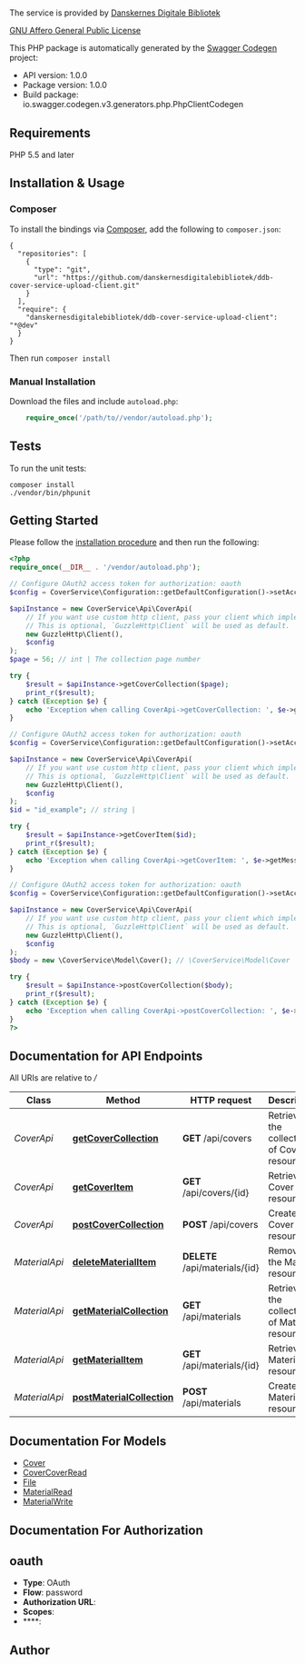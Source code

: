 # 
<p>The service is provided by <a href=\"https://www.danskernesdigitalebibliotek.dk/\">Danskernes Digitale Bibliotek</a></p> <p><a href=\"https://www.gnu.org/licenses/agpl-3.0.en.html\">GNU Affero General Public License</a></p>

This PHP package is automatically generated by the [Swagger Codegen](https://github.com/swagger-api/swagger-codegen) project:

- API version: 1.0.0
- Package version: 1.0.0
- Build package: io.swagger.codegen.v3.generators.php.PhpClientCodegen

## Requirements

PHP 5.5 and later

## Installation & Usage
### Composer

To install the bindings via [Composer](http://getcomposer.org/), add the following to `composer.json`:

```
{
  "repositories": [
    {
      "type": "git",
      "url": "https://github.com/danskernesdigitalebibliotek/ddb-cover-service-upload-client.git"
    }
  ],
  "require": {
    "danskernesdigitalebibliotek/ddb-cover-service-upload-client": "*@dev"
  }
}
```

Then run `composer install`

### Manual Installation

Download the files and include `autoload.php`:

```php
    require_once('/path/to//vendor/autoload.php');
```

## Tests

To run the unit tests:

```
composer install
./vendor/bin/phpunit
```

## Getting Started

Please follow the [installation procedure](#installation--usage) and then run the following:

```php
<?php
require_once(__DIR__ . '/vendor/autoload.php');

// Configure OAuth2 access token for authorization: oauth
$config = CoverService\Configuration::getDefaultConfiguration()->setAccessToken('YOUR_ACCESS_TOKEN');

$apiInstance = new CoverService\Api\CoverApi(
    // If you want use custom http client, pass your client which implements `GuzzleHttp\ClientInterface`.
    // This is optional, `GuzzleHttp\Client` will be used as default.
    new GuzzleHttp\Client(),
    $config
);
$page = 56; // int | The collection page number

try {
    $result = $apiInstance->getCoverCollection($page);
    print_r($result);
} catch (Exception $e) {
    echo 'Exception when calling CoverApi->getCoverCollection: ', $e->getMessage(), PHP_EOL;
}

// Configure OAuth2 access token for authorization: oauth
$config = CoverService\Configuration::getDefaultConfiguration()->setAccessToken('YOUR_ACCESS_TOKEN');

$apiInstance = new CoverService\Api\CoverApi(
    // If you want use custom http client, pass your client which implements `GuzzleHttp\ClientInterface`.
    // This is optional, `GuzzleHttp\Client` will be used as default.
    new GuzzleHttp\Client(),
    $config
);
$id = "id_example"; // string | 

try {
    $result = $apiInstance->getCoverItem($id);
    print_r($result);
} catch (Exception $e) {
    echo 'Exception when calling CoverApi->getCoverItem: ', $e->getMessage(), PHP_EOL;
}

// Configure OAuth2 access token for authorization: oauth
$config = CoverService\Configuration::getDefaultConfiguration()->setAccessToken('YOUR_ACCESS_TOKEN');

$apiInstance = new CoverService\Api\CoverApi(
    // If you want use custom http client, pass your client which implements `GuzzleHttp\ClientInterface`.
    // This is optional, `GuzzleHttp\Client` will be used as default.
    new GuzzleHttp\Client(),
    $config
);
$body = new \CoverService\Model\Cover(); // \CoverService\Model\Cover | The new Cover resource

try {
    $result = $apiInstance->postCoverCollection($body);
    print_r($result);
} catch (Exception $e) {
    echo 'Exception when calling CoverApi->postCoverCollection: ', $e->getMessage(), PHP_EOL;
}
?>
```

## Documentation for API Endpoints

All URIs are relative to */*

Class | Method | HTTP request | Description
------------ | ------------- | ------------- | -------------
*CoverApi* | [**getCoverCollection**](docs/Api/CoverApi.md#getcovercollection) | **GET** /api/covers | Retrieves the collection of Cover resources.
*CoverApi* | [**getCoverItem**](docs/Api/CoverApi.md#getcoveritem) | **GET** /api/covers/{id} | Retrieves a Cover resource.
*CoverApi* | [**postCoverCollection**](docs/Api/CoverApi.md#postcovercollection) | **POST** /api/covers | Creates a Cover resource.
*MaterialApi* | [**deleteMaterialItem**](docs/Api/MaterialApi.md#deletematerialitem) | **DELETE** /api/materials/{id} | Removes the Material resource.
*MaterialApi* | [**getMaterialCollection**](docs/Api/MaterialApi.md#getmaterialcollection) | **GET** /api/materials | Retrieves the collection of Material resources.
*MaterialApi* | [**getMaterialItem**](docs/Api/MaterialApi.md#getmaterialitem) | **GET** /api/materials/{id} | Retrieves a Material resource.
*MaterialApi* | [**postMaterialCollection**](docs/Api/MaterialApi.md#postmaterialcollection) | **POST** /api/materials | Creates a Material resource.

## Documentation For Models

 - [Cover](docs/Model/Cover.md)
 - [CoverCoverRead](docs/Model/CoverCoverRead.md)
 - [File](docs/Model/File.md)
 - [MaterialRead](docs/Model/MaterialRead.md)
 - [MaterialWrite](docs/Model/MaterialWrite.md)

## Documentation For Authorization


## oauth

- **Type**: OAuth
- **Flow**: password
- **Authorization URL**: 
- **Scopes**: 
 - ****: 


## Author



